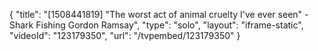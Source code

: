 {
    "title": "[1508441819] \"The worst act of animal cruelty I've ever seen\" - Shark Fishing Gordon Ramsay",
    "type": "solo",
    "layout": "iframe-static",
    "videoId": "123179350",
    "url": "\/tvpembed\/123179350"
}